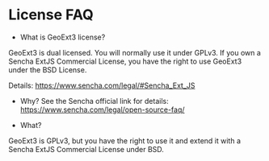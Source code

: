 License FAQ
=========== 

 - What is GeoExt3 license?

GeoExt3 is dual licensed. You will normally use it under GPLv3. If you own a
Sencha ExtJS Commercial License, you have the right to use GeoExt3 under the
BSD License.

Details: https://www.sencha.com/legal/#Sencha_Ext_JS


 - Why?
 See the Sencha official link for details:
https://www.sencha.com/legal/open-source-faq/

- What?

GeoExt3 is GPLv3, but you have the right to use it and extend it with a 
Sencha ExtJS Commercial License under BSD.